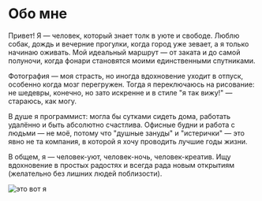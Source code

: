 # Обо мне

Привет! Я — человек, который знает толк в уюте и свободе.
Люблю собак, дождь и вечерние прогулки, когда город уже зевает, а я только начинаю оживать. Мой идеальный маршрут — от заката и до самой полуночи, когда фонари становятся моими единственными спутниками.

Фотография — моя страсть, но иногда вдохновение уходит в отпуск, особенно когда мозг перегружен. Тогда я переключаюсь на рисование: не шедевры, конечно, но зато искренне и в стиле "я так вижу!" — стараюсь, как могу.

В душе я программист: могла бы сутками сидеть дома, работать удалённо и быть абсолютно счастлива. Офисные будни и работа с людьми — не моё, потому что "душные зануды" и "истерички" — это явно не та компания, в которой я хочу проводить лучшие годы жизни.

В общем, я — человек-уют, человек-ночь, человек-креатив. Ищу вдохновение в простых радостях и всегда рада новым открытиям (желательно без лишних людей поблизости).

![это вот я](img/5404573454587522540.jpg)